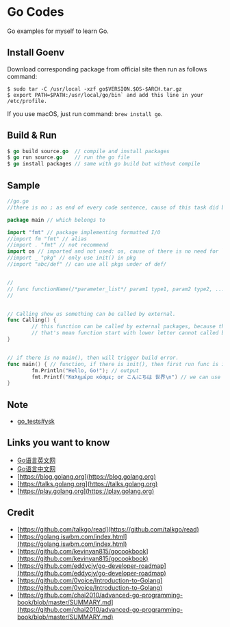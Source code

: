 # Go Codes

Go examples for myself to learn Go.

## Install Goenv

Download corresponding package from official site then run as follows command: 

```Shell
$ sudo tar -C /usr/local -xzf go$VERSION.$OS-$ARCH.tar.gz
$ export PATH=$PATH:/usr/local/go/bin` and add this line in your /etc/profile.
```

If you use macOS, just run command: `brew install go`.


## Build & Run

```Go
$ go build source.go  // compile and install packages
$ go run source.go    // run the go file
$ go install packages // same with go build but without compile
```


## Sample

```Go
//go.go
//there is no ; as end of every code sentence, cause of this task did by compiler automatically.

package main // which belongs to

import "fmt" // package implementing formatted I/O
//import fm "fmt" // alias
//import . "fmt" // not recommend
import os // imported and not used: os, cause of there is no need for `os`
//import _ "pkg" // only use init() in pkg
//import "abc/def" // can use all pkgs under of def/


//
// func functionName(/*parameter_list*/ param1 type1, param2 type2, ...) (/*return_value_list*/ ret1 type1, ret2 type2, ...) { //... }
//


// Calling show us something can be called by external.
func Calling() {
        // this function can be called by external packages, because this function start with upper letter.
        // that's mean function start with lower letter cannot called by external packages.
}


// if there is no main(), then will trigger build error.
func main() { // function, if there is init(), then first run func is init().
        fm.Println("Hello, Go!"); // output
        fmt.Printf("Καλημέρα κόσμε; or こんにちは 世界\n") // we can use international characters in go.
}

```

## Note

- [go_tests#ysk](https://github.com/i0Ek3/go_tests#ysk)


## Links you want to know

- [Go语言英文网](http://docs.studygolang.com/)
- [Go语言中文网](https://studygolang.com/)
- [https://blog.golang.org](https://blog.golang.org)
- [https://talks.golang.org](https://talks.golang.org)
- [https://play.golang.org](https://play.golang.org)


## Credit

- [https://github.com/talkgo/read](https://github.com/talkgo/read)
- [https://golang.iswbm.com/index.html](https://golang.iswbm.com/index.html)
- [https://github.com/kevinyan815/gocookbook](https://github.com/kevinyan815/gocookbook)
- [https://github.com/eddycjy/go-developer-roadmap](https://github.com/eddycjy/go-developer-roadmap)
- [https://github.com/0voice/Introduction-to-Golang](https://github.com/0voice/Introduction-to-Golang)
- [https://github.com/chai2010/advanced-go-programming-book/blob/master/SUMMARY.md](https://github.com/chai2010/advanced-go-programming-book/blob/master/SUMMARY.md)
